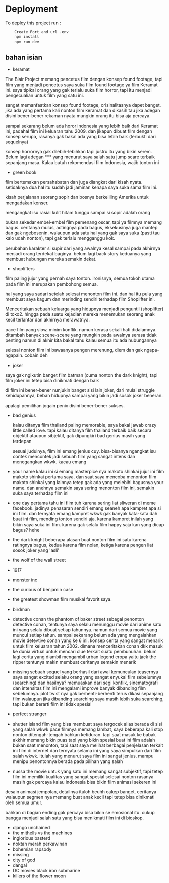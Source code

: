# Deployment

To deploy this project run :

```bash
    Create Port and url .env
    npm install
    npm run dev
```

## bahan isian

- keramat

The Blair Project memang pencetus film dengan konsep found footage, tapi film yang menjadi pencetus saya suka film found footage ya film Keramat ini. saya tipikal orang yang gak terlalu suka film horror, tapi itu menjadi pengecualian untuk film yang satu ini.

sangat memanfaatkan konsep found footage, orisinalitasnya dapet banget. jika ada yang pertama kali nonton film keramat dan dikasih tau jika adegan disini bener-bener rekaman nyata mungkin orang itu bisa aja percaya.

sampai sekarang belum ada horor indonesia yang lebih baik dari Keramat ini, padahal film ini keluaran tahu 2009. dan jikapun dibuat film dengan konsep serupa, rasanya gak bakal ada yang bisa lebih baik (terbukti dari sequelnya)

konsep horrornya gak dilebih-lebihkan tapi justru itu yang bikin serem. Belum lagi adegan \*\*\* yang menurut saya salah satu jump scare terbaik sepanjang masa. Kalau butuh rekomendasi film Indonesia, wajib tonton ini

- green book

film bertemakan persahabatan dan juga diangkat dari kisah nyata. setidaknya dua hal itu sudah jadi jaminan kenapa saya suka sama film ini.

kisah perjalanan seorang sopir dan bosnya berkeliling Amerika untuk mengadakan konser.

mengangkat isu rasial kulit hitam tunggu sampai si sopir adalah orang

bukan sekedar embel-embel film pemenang oscar, tapi ya filmnya memang bagus. ceritanya mulus, actingnya pada bagus, eksekusinya juga mantep dan gak ngebosenin. walaupun ada satu hal yang gak saya suka (pasti tau kalo udah nonton), tapi gak terlalu mengganggu kok.

perubahan karakter si supir dari yang awalnya kesal sampai pada akhirnya menjadi orang terdekat baginya. belum lagi back story keduanya yang membuat hubungan mereka semakin dekat.

- shoplifters

film paling jujur yang pernah saya tonton. ironisnya, semua tokoh utama pada film ini merupakan pembohong semua.

hal yang saya sadari setelah selesai menonton film ini. dan hal itu pula yang membuat saya kagum dan merinding sendiri terhadap film Shoplifter ini.

Menceritakan sebuah keluarga yang hidupnya menjadi penguntil (shoplifter) di toko2. hingga pada suatu kejadian mereka menemukan seorang anak kecil terlantar dan akhirnya merawatnya.

pace film yang slow, minim konflik. namun kerasa sekali hati didalamnya. ditambah banyak scene-scene yang mungkin pada awalnya serasa tidak penting namun di akhir kita bakal tahu kalau semua itu ada hubungannya

selesai nonton film ini bawaanya pengen merenung, diem dan gak ngapa-ngapain. cobain deh

- joker

saya gak ngikutin banget film batman (cuma nonton the dark knight), tapi film joker ini tetep bisa dinikmati dengan baik

di film ini bener-bener nunjukin banget sisi lain joker, dari mulai struggle kehidupannya, beban hidupnya sampai yang bikin jadi sosok joker beneran.

apalagi pemilihan joqain penix disini bener-bener sukses.

- bad genius

  kalau ditanya film thailand paling memorable, saya bakal jawab crazy little called love. tapi kalau ditanya film thailand terbaik baik secara objektif ataupun sibjektif, gak dipungkiri bad genius masih yang terdepan

  sesuai judulnya, film ini emang jenius cuy. bisa-bisanya ngangkat isu contek mencontek jadi sebuah film yang sangat intens dan menegangkan wkwk. kacau emang

- your name
  kalau ini si emang masterpice nya makoto shinkai
  jujur ini film makoto shinkai pertama saya. dan saat saya mencoba menonton film makoto shinkai yang lainnya tetep gak ada yang melebihi bagusnya your name.
  dan anehnya semakin saya sering menonton film ini, semakin suka saya terhadap film ini

- one day
  pertama tahu ini film tuh karena sering liat sliweran di meme facebook. jadinya penasaran sendiri emang seaneh apa kampret apa si ini film. dan ternyata emang kampret wkwk
  gak banyak kata-kata dah buat ini film, mending tonton sendiri aja.
  karena kampret inilah yang bikin saya suka ini film. karena gak selalu film happy saja kan yang dicap bagus? hehe

- the dark knight
  beberapa alasan buat nonton film ini satu karena ratingnya bagus, kedua karena film nolan, ketiga karena pengen liat sosok joker yang 'asli'

- the wolf of the wall street

- 1917

- monster inc

- the curious of benjamin case

- the greatest showman
  film musikal favorit saya.

- birdman

- detective conan the phantom of baker street
  sebagai penonton detective conan, tentunya saya selalu menunggu movie dari anime satu ini yang selalu dibuat setiap tahunnya.
  namun dari semua movie yang muncul setiap tahun. sampai sekarang belum ada yang mengalahkan movie detevtive conan yang ke 6 ini.
  konsep cerita yang sangat menarik untuk film keluaran tahun 2002. dimana menceritakan conan dkk masuk ke dunia virtual untuk mencari clue terkait suatu pembunuhan.
  belum lagi cerita yang diambil mengambil urban legend eropa yaitu jack the ripper tentunya makin membuat ceritanya semakin menarik

- missing
  sebuah sequel yang berhasil
  dari awal kemunculan teasernya saya sangat excited selaku orang yang sangat enyukai film sebelumnya (searching)
  dan hasilnya? memuaskan
  dari segi konflik, sinematografi dan intensitas film ini mengalami improve banyak dibanding film sebelumnya. plot twist nya gak berhenti-berhenti terus dikasi sepanjang film
  walaupun jika dibanding searching saya masih lebih suka searching, tapi bukan berarti film ini tidak spesial

- perfect stranger

- shutter island
  film yang bisa membuat saya tergocek alias berada di sisi yang salah wkwk
  pace filmnya memang lambat, saya beberapa kali stop nonton ditengah-tengah bahkan ketiduran. tapi saat masuk ke babak akkhir memang bikin puas
  tapi yang bikin spesial buat ini film adalah bukan saat menonton, tapi saat saya melihat berbagai penjelasan terkait ini film di internet dan ternyata selama ini yang saya simpulkan dari film salah wkwk.
  itulah yang menurut saya film ini sangat jenius. mampu menipu penontonnya berada pada pilihan yang salah

- nussa the movie
  untuk yang satu ini memang sangat subjektif, tapi tetep film ini memiliki kualitas yang sangat spesial
  selesai nonton rasanya masih gak percaya kalau indonesia bisa bikin film animasi sekeren ini

desain animasi jempolan, detailnya ituloh beuhh cakep banget. ceritanya walaupun segmen nya memang buat anak kecil tapi tetep bisa dinikmati oleh semua umur.

bahkan di bagian ending gak percaya bisa bikin se emosional itu. cukup bangga menjadi salah satu yang bisa menikmati film ini di bioskop.

- django unchained
- the mithells vs the machines
- inglorious basterd
- noktah merah perkawinan
- bohemian rapsody
- missing
- city of god
- dangal
- DC movies black iron submarine
- killers of the flower moon
